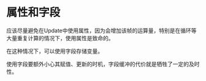 # 属性和字段

应该尽量避免在Update中使用属性，因为会增加该帧的运算量，特别是在循环等大量重复计算的情况下，使用属性是致命的。

在这种情况下，可以使用字段存储变量。

使用字段要额外小心其赋值、更新的时机，字段缓冲的代价就是牺牲了一定的及时性。
